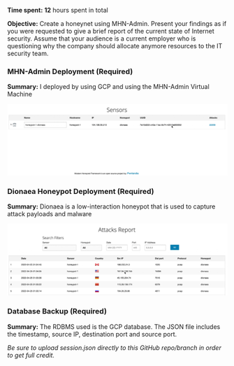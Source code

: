**Time spent:** **12** hours spent in total

**Objective:** Create a honeynet using MHN-Admin. Present your findings as if you were requested to give a brief report of the current state of Internet security. Assume that your audience is a current employer who is questioning why the company should allocate anymore resources to the IT security team.

### MHN-Admin Deployment (Required)

**Summary:** I deployed by using GCP and using the MHN-Admin Virtual Machine

<img src="Kapture 2022-04-25 at 16.14.20.gif">

### Dionaea Honeypot Deployment (Required)

**Summary:** Dionaea is a low-interaction honeypot that is used to capture attack payloads and malware

<img src="Kapture 2022-04-25 at 16.10.54.gif">

### Database Backup (Required) 

**Summary:** The RDBMS used is the GCP database. The JSON file includes the timestamp, source IP, destination port and source port.

*Be sure to upload session.json directly to this GitHub repo/branch in order to get full credit.*
